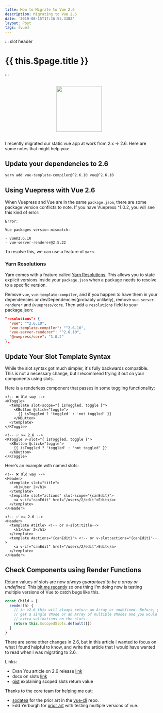 ```yaml
---
title: How to Migrate to Vue 2.6
description: Migrating to Vue 2.6
date: '2019-08-15T17:36:55.338Z'
layout: Post
tags: [vue]
---
```


::: slot header

# {{ this.$page.title }}

:::

<div style="display: flex; justify-content: center; align-items: center;">
  <div style="display: flex; margin-right: 1rem;">
    <img src="https://guuu.s3.amazonaws.com/logo260.png" style="padding: 1rem; height: 150px;"/>
  </div>
</div>

I recently migrated our static vue app at work from 2.x -> 2.6. Here are some
notes that might help you:

## Update your dependencies to 2.6

```sh
yarn add vue-template-compiler@^2.6.10 vue@^2.6.10
```

## Using Vuepress with Vue 2.6

When Vuepress and Vue are in the same `package.json`, there are some package
version conflicts to note. If you have Vuepress ^1.0.2, you will see this kind
of error:

```
Error:

Vue packages version mismatch:

- vue@2.6.10
- vue-server-renderer@2.5.22
```

To resolve this, we can use a feature of `yarn`.

### Yarn Resolutions

Yarn comes with a feature called
[Yarn Resolutions](https://yarnpkg.com/lang/en/docs/selective-version-resolutions/).
This allows you to state explicit versions inside your `package.json` when a
package needs to resolve to a specific version.

Remove `vue`, `vue-template-compiler`, and if you happen to have them in your
dependencies or devDependencies(probably unlikely), remove `vue-server-renderer`
and `@vuepress/core`. Then add a `resolutions` field to your package.json:

```json
"resolutions": {
  "vue": "^2.6.10",
  "vue-template-compiler": "^2.6.10",
  "vue-server-renderer": "^2.6.10",
  "@vuepress/core": "1.0.2"
},
```

## Update Your Slot Template Syntax

While the slot syntax got much simpler, it's fully backwards compatible. This is
not a necessary change, but I recommend trying it out on your components using
slots.

Here is a renderless component that passes in some toggling functionality:

```vue
<!-- ❌ Old way -->
<KToggle>
  <template slot-scope="{ isToggled, toggle }">
    <KButton @click="toggle">
      {{ isToggled ? 'toggled' : 'not toggled' }}
    </KButton>
  </template>
</KToggle>

<!-- ✅ >= 2.6 -->
<KToggle v-slot="{ isToggled, toggle }">
  <KButton @click="toggle">
    {{ isToggled ? 'toggled' : 'not toggled' }}
  </KButton>
</KToggle>
```

Here's an example with named slots:

```vue
<!-- ❌ Old way -->
<Header>
  <template slot="title">
    <h1>User 2</h1>
  </template>
  <template slot="actions" slot-scope="{canEdit}">
    <a v-if="canEdit" href="/users/2/edit">Edit</a>
  </template>
</Header>

<!-- ✅ >= 2.6 -->
<Header>
  <template #title> <!-- or v-slot:title-->
    <h1>User 2</h1>
  </template>
  <template #actions="{canEdit}"> <!-- or v-slot:actions="{canEdit}"-->
    <a v-if="canEdit" href="/users/2/edit">Edit</a>
  </template>
</Header>
```

## Check Components using Render Functions

Return values of slots are now _always guaranteed to be a array or undefined_.
This
[bit me recently](https://github.com/darrenjennings/vue-autosuggest/pull/112) so
one thing I'm doing now is testing multiple versions of Vue to catch bugs like
this.

```js
const Child = {
  render(h) {
    // in >2.6 this will always return an Array or undefined. Before, you could
    // get a single VNode or an Array of multiple VNodes and you would need to do
    // extra validations on the slots.
    return this.$scopedSlots.default({})
  }
}
```

There are some other changes in 2.6, but in this article I wanted to focus on
what I found helpful to know, and write the article that I would have wanted to
read when I was migrating to 2.6.

Links:

- Evan You article on 2.6 release
  [link](https://medium.com/the-vue-point/vue-2-6-released-66aa6c8e785e)
- docs on slots [link](https://vuejs.org/v2/guide/components-slots.html#ad)
- [gist](https://gist.github.com/yyx990803/f5cba7711ab57b5d0dd1f8261ebee278)
  explaining scoped slots return value

Thanks to the core team for helping me out:

- [sodatea](https://github.com/sodatea) for the prior art in the
  [vue-cli](https://github.com/vuejs/vue-cli/blob/cc66247950cf81552f4e50a934d60fa361bf7351/package.json#L77-L83)
  repo.
- Edd Yerburgh for
  [prior art](https://github.com/vuejs/vue-test-utils/blob/dev/scripts/test-compat-all.sh)
  with testing multiple versions of vue.
